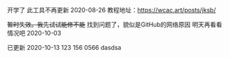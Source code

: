 开学了 此工具不再更新
2020-08-26
教程地址：https://wcac.art/posts/jksb/

~~暂时失效。我先试试能修不能~~
找到问题了，貌似是GitHub的网络原因 明天再看看情况吧
2020-10-03

已更新
2020-10-13
123
156
0566
dasdsa
